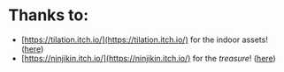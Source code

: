 # Thanks to:
- [https://tilation.itch.io/](https://tilation.itch.io/) for the indoor assets! ([here](https://tilation.itch.io/16x16-small-indoor-tileset))
- [https://ninjikin.itch.io/](https://ninjikin.itch.io/) for the *treasure*! ([here](https://ninjikin.itch.io/treasure))
